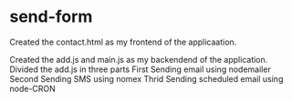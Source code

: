 # send-form

Created the contact.html as my frontend of the applicaation. 

Created the add.js and main.js as my backendend of the application.
Divided the add.js in three parts
First Sending email using nodemailer
Second Sending SMS using nomex
Thrid Sending scheduled email using node-CRON 
